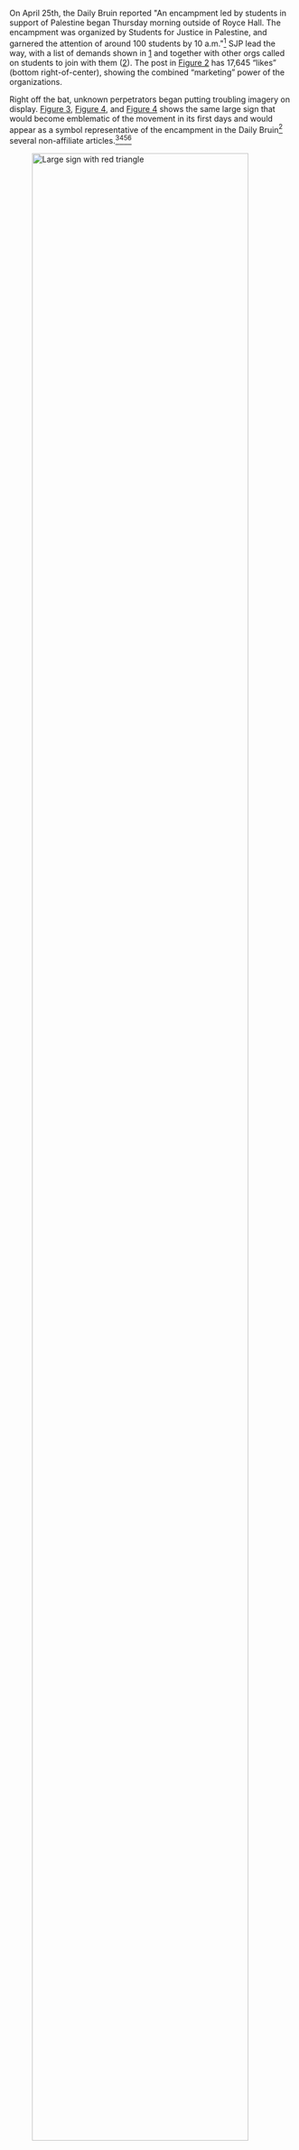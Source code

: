 

On April 25th, the Daily Bruin reported "An encampment led by students in support of Palestine began Thursday morning outside of Royce Hall. The encampment was organized by Students for Justice in Palestine, and garnered the attention of 
around 100 students by 10 a.m."[^70] SJP lead the way, with a list of demands shown in [1](##fig:protest-demands) and together with other orgs called on students to join with them ([2](##fig:protest-invite)). The post in 
[Figure 2](##fig:protest-invite) has 17,645 “likes” (bottom right-of-center), showing the combined “marketing” power of the organizations. 

Right off the bat, unknown perpetrators began putting troubling imagery on display. [Figure 3](##fig:large-sign-red-triangle), [Figure 4](##fig:same-large-sign-red-triangle), and [Figure 4](##fig:unknown-red-triangle) shows the same large sign 
that would become emblematic of the movement in its first days and would appear as a symbol representative of the encampment in the Daily Bruin[^277] several non-affiliate articles.[^72][^274][^275][^276]

<figure id="fig:large-sign-red-triangle">
  <a href="https://www.latimes.com/california/story/2024-04-30/ucla-moves-to-shut-down-pro-palestinian-encampment-as-unlawful">
    <img src="\images\2024-05-20\protest\large-red-triangle-people.webp" 
     alt="Large sign with red triangle" style="width: 95%; height: auto;">
  </a>
  <figcaption>
    Figure 31: Large sign with red triangle from LA Times
  </figcaption>
</figure>

[Figure 7](##fig:smaller-red-triangle) shows Royce Hall adorned once again with the Nazi imagery, this time on a smaller sign. [Figure 8](##fig:occupation-death-sign-people) and [Figure 9](##fig:tent-endorsement-2) show the same sign 
(([Figure 5](##fig:cac-tent-propoganda-1) and [Figure 6](##fig:cac-tent-propoganda-2)) that has been displayed on CAC's Instagram page. Here you see, in context, the large number of people whose attention SJP, UC Divest, and CAC have
garnered. The combined organizational power (and the national movement) has put orgs that had small followings at earlier rallies center stage, and from these photos it looks as though they've retained hateful imagery in their messaging 
nonetheless.  

"Lavie Levi, a fourth-year mathematics of computation student who is Jewish, said he felt uncomfortable and threatened by the encampment, adding that he believes some 
of the imagery used by the protesters – such as the red triangle and Chancellor Gene Block with horns on his head – is antisemitic. "I feel very uncomfortable," he said. 
"I might skip my classes today and go home because of the clear signs of antisemitism that I see that are not being reprimanded on campus."[^73]

It was mentioned previously that CAC is a USAC funded student organization, and its commissioner, Alicia Verdugo is an elected student government official. [Figure 9](##fig:tent-endorsement-2) is a photo taken by a Daily Bruin reporter showing the 
a CAC tent was present in the encampment. "In addition to the candidates and officers at the encampment, tents with the logos of Verdugo’s office and the Campus Events Commission (CEC) were present...It is unclear if funds from USAC 
offices are being used to fund resources at the demonstration, but the text "PAID FOR BY USAC" is visible on the Cultural Affairs Commission tent."

"Eli Tsives, a candidate for general representative, was part of the counter-protest against the encampment. Tsives, who alleged the encampment was promoting hate speech, criticized Verdugo's use of her platform to promote messages he 
believes makes Jewish students uncomfortable on campus." 

<figure id="fig:tent-endorsement-2">
  <a href="https://dailybruin.com/2024/04/27/gallery-ucla-students-supporting-palestine-organize-encampment-in-dickson-plaza">
    <img src="/images/2024-05-20/protest/paid4by.jpg" 
     alt="CAC tent with visible USAC endorsement and 'occupation-death' sign" style="width: 90%; height: auto;">
  </a>
  <figcaption>
    Figure 36: CAC tent with visible USAC endorsement in the presence of 'occupation-death' sign (Aidan Sun/Daily Bruin)
  </figcaption>
</figure>

""They (the Cultural Affairs Commission) have purposefully used their position and power to make us Jewish students feel unsafe," he [Eli Tsives] said." That sentiment was echoed by a Hillel post, [Figure 10](##fig:hillel-insta-safe-pass), offering 
an alternative safe space for students who may not want to interact with protesters. 

"Tsives' perspective was not shared by some of the other candidates. Nuñez-Verdugo said they support the use of USAC money – which comes from student fees – to fund resources for 
the encampment, adding that students should be provided a space to engage in activism on campus." [^74]

[fig cec](##fig:cec-tent) shows the CEC tent in the top left corner of the photo (yellow tent). Analyzing the metadata of the photo ([fig cec metadata](##fig:cec-tent-metadata)), it looks like the photo was taken at 6:16 pm on 5/26. The metadata for
[Figure 9](##fig:tent-endorsement-2), with the sign still showing the red triangle, can be seen in [cac metadata](##fig:cac-tent-metadata), it looks like this photo was taken at 12:23 pm on 5/26. The Instagram photos CAC has on their Instagram
profile (see group related to [cac insta tent](##fig:cac-tent-propoganda-1)) is dated April 25th. Which means that the CAC tent had been set up since the start of the protest, while there is no evidence that is the case for CEC. 
The metadata for the signage in [unknown-big](##fig:unknown-red-triangle) is shown in [unknown-big](##fig:unknown-red-triangle-metadata) and for [unknown small](##fig:smaller-red-triangle) is [unknown small](##fig:smaller-red-triangle-metadata).
All of these photos were taken on April 25th, meaning it is likely these signs were removed after the 1st day of protests, by whom is unknown. 

Without the hate symbology, the remaining relevant *imagery*, such as  [fig with Jewish present](##fig:anti-zionism-not), depicted a typical protest environment with a mix of people in support of Israel and rallying for the pro-Palestinian cause. 
 
<figure id="fig:anti-zionism-not">
  <a href="unknown">
    <img src="\images\2024-05-20\protest\anti-zionism-not.jpg" 
     alt="anti-zionism-not" style="width: 95%; height: auto;">
  </a>
  <figcaption>
    Figure 43: Photo taken by Bruin reporter, Sunday 4/28 the "biggest" day of protests at 8:32 am
  </figcaption>
</figure>


On Sunday, April 28th the largest number of protesters turned out from UCLA and the greater LA area to demonstrate in support of Israel, [figure](##fig:pro-israel-sunday), and the pro-Palestinian cause. California State Assemblymember 
Rick Chavez Zbur, also came to speak at the event in support of Israel.

"Demonstrators from the Palestinian Youth Movement and the Palestinian Feminist Collective led a march from the Meyer and Renee Luskin Conference Center to Royce Hall in support of the encampment."[^279] [Figure](##fig:let-gaza-live) shows 
participants in the march holding umbrellas with watermelons on them. For context, the watermelon is composed of the same colors as the Palestinian flag, "Following the Arab-Israeli war in 1967, public displays of the Palestinian flag were 
outlawed in Israel. Anyone who displayed the flag or its colors could face arrest. The ban was lifted in the 1993 Oslo Accords, but Israel's new far-right National Security Minister Itamar Ben-Gvir ordered the removal of Palestinian flags 
flying in public spaces last year."[^280]

Standing Together LA, shown in [figure](##fig:standing-together-la), aims to promote peace and dialogue between Palestinian and Israeli communities, demonstrating that despite conflicts, people from both 
backgrounds can support justice, freedom, and equality for all. They focus on showing that coexistence and mutual understanding are possible,

"Dozens of people from Standing Together LA also demonstrated outside Dickson Plaza. Mikey Aboutboul, a third-year ethnomusicology student who was with Standing Together LA, said his group’s 
demonstration was aimed at showing that not everyone is polarized, and there is some middle ground between different groups."[^279]

On the evening of April 30th (see the abbreviated timeline in *Supplimentary Information* for details), microagressions and isolated incidents of threats and assault that had been going on for days turned into all out violence. 
 
<figure id="fig:ucla-fireworks">
  <a href="https://dailybruin.com/2024/05/01/pro-israel-counter-protesters-attempt-to-storm-encampment-sparking-violence">
    <img src="\images\2024-05-20\protest\ucla-fireworks.jpg" 
     alt="Green fireworks shoot up in front of Royce Hall as counter-protesters look on." style="width: 85%; height: auto;">
  </a>
  <figcaption>
    Figure 47: Green fireworks shoot up in front of Royce Hall as counter-protesters look on (Nicolas Greamo/Daily Bruin senior staff).
  </figcaption>
</figure>

"After the barricades came down, counter-protesters and protesters inside the encampment began to fight. Counter-protesters shot fireworks into the encampment just after 11 p.m., and irritant gasses were released from both sides. 
A Daily Bruin reporter was indirectly sprayed in the face."[^278] A photo taken by a Bruin reporter depicting the scene is shown in [figure](##fig:ucla-fireworks). 

Lois Beckett descibes danger befalling a Bruin journalist in [figure](##tweet-bruin-beaten) (as written by Colleen Shelby from the LA Times) , "As she tried to break free, one UCLA student journalist said, she was punched repeatedly 
in the chest and upper abdomen; another student journalist was pushed to the ground and beaten and kicked for nearly a minute." Terrible, uninterrupted violence occured that night for least two hours.[^283] [figure](##tweet-no-police) 
shows a scene 30 minutes after police arrived, but had not yet intervened.[^283] [figure](##tweet-who-perp) shows more violence with reporter Kyung Lah detailing CNN's investigation to identify suspects committing assault.[^285] Another 
investigative report identifying suspects can be found here.[^282] These investigations are made harder by the fact that assailants are unlawfully masked, which could have been cause to remove them from campus before the chaos even started.

<div style="display: flex; justify-content: center; width: 100%;">
    <figure id="tweet-who-perp" style="margin: 0;">
        <blockquote class="twitter-tweet" data-media-max-width="660" style="margin: 0 auto; display: flex; justify-content: center;">
            <p lang="en" dir="ltr">UCLA counter-protests got bloody. Our <a href="https://twitter.com/CNN?ref_src=twsrc%5Etfw">@CNN</a> investigation shows you who 
			was behind the violence -- and the ones ID'd not all students. Video w/<a href="https://twitter.com/pdicarlocnn?ref_src=twsrc%5Etfw">@pdicarlocnn</a> 
			<a href="https://twitter.com/annamajaCNN?ref_src=twsrc%5Etfw">@annamajacnn</a> <a href="https://twitter.com/AlliGordon?ref_src=twsrc%5Etfw">@alligordon</a> 
			<a href="https://twitter.com/YahyaGhazala?ref_src=twsrc%5Etfw">@yahyaghazala</a> <a href="https://t.co/FTy0smKGoA">pic.twitter.com/FTy0smKGoA</a></p>&mdash; Kyung Lah (@KyungLahCNN)
			<a href="https://twitter.com/KyungLahCNN/status/1790908711898165639?ref_src=twsrc%5Etfw">May 16, 2024</a>
        </blockquote>
        <figcaption style="text-align: center;">Figure 50: Embedded Tweet by Kyung Lah </figcaption>
    </figure>
</div>

<script async src="https://platform.twitter.com/widgets.js" charset="utf-8"></script>

On Wednesday May 1st, JVP stated in their IG post ([Figure 35](##fig:jvp-encampment-dismantled)) that they'd "received word" that a police sweep of the encampment would begin at 6 pm that evening. The post goes on to say "Students need you now!
They are asking for the community to show up. Join them and us..." [figure](##fig:faculty-and-staff) shows student and faculty responding to the call, and turning out in support.

"The encampment received another dispersal notice from authorities at 12:30 a.m. Thursday that could be heard from across Dickson Plaza, urging protesters to exit between Royce Hall and Kaplan Hall. A medic in the 
encampment said LAPD told medical staff and doctors in the area, who would be treating basic injuries such as pepper spraying, to be prepared by 1 a.m. "You risk serious injury," an officer said through the 
megaphone during the dispersal announcement."[^287]

"By 1:20 a.m. Thursday, police officers began sweeping the encampment, with their first detainment of a protester occurring at 1:55 a.m."[^287]

<div style="display: flex; justify-content: center; width: 100%;">
    <figure id="tweet-cal-matters" style="margin: 0;">
        <blockquote class="twitter-tweet" data-media-max-width="560" style="margin: 0 auto;">
            <p lang="en" dir="ltr">New: CHP isn’t supposed to aim less-lethal munitions at protesters’ heads and fire into crowds. 
			It did at UCLA.<br><br>We found at least 25 instances in which officers appeared to aim their weapons at the eye-level of protesters or 
			fired them into crowds.<a href="https://t.co/dpJ69sTKoH">https://t.co/dpJ69sTKoH</a> <a href="https://t.co/QGQoISZfzN">pic.twitter.com/QGQoISZfzN</a></p>&mdash; Sergio Olmos (@MrOlmos) 
			<a href="https://twitter.com/MrOlmos/status/1790143954245370107?ref_src=twsrc%5Etfw">May 13, 2024</a>
        </blockquote>
        <figcaption style="text-align: center;">Figure 53: Embedded Tweet by Sergio Olmos</figcaption>
    </figure>
</div>

<script async src="https://platform.twitter.com/widgets.js" charset="utf-8"></script>

Sergio Olmos tweeted a Cal Matters investigation ([figure](##tweet-cal-matters)) showing apparent unnecessary use of force on UCLA students that had recently been made illegal by injuries sustained during the George Floyd protests. 

"As the sun rose, hundreds of officers of municipal and state law enforcement agencies continued their sweep of the UC Divest Coalition and Students for Justice in Palestine at UCLA encampment, capping off weeklong protests that have 
resulted in altered class schedules, hundreds of arrests and injuries."[^288]

"Chancellor Gene Block released a statement Thursday afternoon claiming that the Palestine solidarity encampment had been shut down because it led to unsafe university conditions and interfered with UCLA's educational mission."[^289] 

"Block confirmed that more than 200 people were arrested, with more than 300 leaving voluntarily Thursday morning following a police sweep of the encampment."[^289]

Hillel and Chabad House commented on the events in their Instagram posts in [Figure 35](##fig:hillel-comment-protest) and [Figure 37](##fig:graffiti-royce), respectively, calling the events "devastating" and stating 
"there will be a lot to reflect on in the coming days and weeks ahead about the anti-Zionist and anti-Jewish hate and rhetoric that was part of and in parts of the encampment."



[^70]:[Encampment Begins](https://dailybruin.com/2024/04/25/encampment-led-by-students-in-support-of-palestine-begins-outside-royce-hall)
[^71]:[Red triangle at encampments](https://dailybruin.com/2024/04/25/student-onlookers-express-differing-opinions-on-pro-palestine-encampment)
[^72]:[Red triangle sign appears in LA public press](https://lapublicpress.org/2024/05/ucla-student-protestors-say-the-administration-is-putting-them-in-danger/)
[^73]:[Student made uncomfortable by Nazi imagery](https://dailybruin.com/2024/04/25/student-onlookers-express-differing-opinions-on-pro-palestine-encampment)
[^74]:[USAC orgs present at the encampment](https://dailybruin.com/2024/04/29/candidates-in-upcoming-usac-elections-participate-in-solidarity-encampment)
[^274]:[hollywoodreporter on UCLA protests-red triangle](https://www.hollywoodreporter.com/news/general-news/ucla-campus-israel-hamas-war-protests-police-arrests-1235888779/)
[^275]:[latimes on UCLA protests-red triangle](https://www.latimes.com/california/story/2024-04-30/ucla-moves-to-shut-down-pro-palestinian-encampment-as-unlawful)
[^276]:[usatoday on UCLA protests-red triangle](https://www.usatoday.com/story/news/nation/2024/04/28/gaza-war-campus-protests-arrests/73491973007/)
[^277]:[Bruin gallery showing sign w/red triangle](https://dailybruin.com/2024/04/27/gallery-ucla-students-supporting-palestine-organize-encampment-in-dickson-plaza)
[^278]:[counter-protesters attempt to storm](https://dailybruin.com/2024/05/01/pro-israel-counter-protesters-attempt-to-storm-encampment-sparking-violence)
[^279]:[Protesters from different groups acrosss LA converge at UCLA to demonstrate](https://dailybruin.com/2024/04/28/protesters-counter-protesters-clash-as-they-converge-upon-ucla-encampment)
[^280]:[NPR why watermelons are a symbol of Palestinian solidariy](https://www.npr.org/2024/01/08/1222718339/why-watermelons-are-symbol-of-palestinian-solidarity)
[^281]:[Reuters Israel far-right National Security Minister removes flags](https://www.reuters.com/world/middle-east/israels-ben-gvir-tells-police-remove-palestinian-flags-public-space-2023-01-08/)
[^282]:[Unmasking counterprotesters who attacked UCLA’s pro-Palestine encampment](https://www.cnn.com/2024/05/16/us/ucla-student-protests-counterprotesters-invs/index.html)
[^283]:[UCLA continue to fight pro-Palestinian demonstrators in front of police](https://x.com/MrOlmos/status/1785600611326763059)
[^284]:[bruin reporter falls victim to violence on april 30th](https://x.com/loisbeckett/status/1785843179801153865)
[^285]:[Kyung Lah of CNN reports on april 30th protest violence and perpetrators](https://x.com/KyungLahCNN/status/1790908711898165639)
[^286]:[cal matters documents encampment shut down](https://x.com/MrOlmos/status/1790143954245370107)
[^287]:[lapd begin to sweep encampment](https://dailybruin.com/2024/05/02/lapd-breaches-palestine-solidarity-encampment-at-ucla-in-dispersal-attempt)
[^288]:[Police clear dickon plaza as protesters face mass arrests](https://dailybruin.com/2024/05/02/police-continue-to-clear-dickson-plaza-encampment-protesters-face-mass-arrests)
[^289]:[Block speaks on encampment enclosure](https://dailybruin.com/2024/05/02/chancellor-block-claims-unsafe-university-conditions-led-to-encampment-closure)